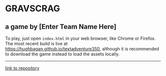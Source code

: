 # GRAVSCRAG
## a game by [Enter Team Name Here]

To play, just open `index.html` in your web browser, like Chrome or Firefox. The most recent build is live at https://hughbagan.github.io/textadventure350, although it is recommended to download the game instead to load the assets locally.

<hr>

[link to repository](https://github.com/hughbagan/textadventure350)
